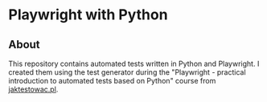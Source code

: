 # Playwright with Python

## About
This repository contains automated tests written in Python and Playwright. I created them using the test generator during the "Playwright - practical introduction to automated tests based on Python" course from [jaktestowac.pl](https://jaktestowac.pl).
